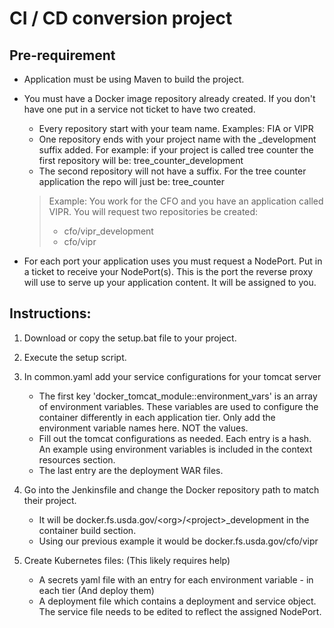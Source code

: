 # CI / CD conversion project

## Pre-requirement
* Application must be using Maven to build the project.
* You must have a Docker image repository already created. If you don't have one put in a service not ticket to have two created.
  * Every repository start with your team name. Examples: FIA or VIPR
  * One repository ends with your project name with the _development suffix added. For example: if your project is called tree counter the first repository will be: tree_counter_development
  * The second repository will not have a suffix. For the tree counter application the repo will just be: tree_counter

   > Example: You work for the CFO and you have an application called VIPR. You will request two repositories be created:
   > * cfo/vipr_development
   > * cfo/vipr
* For each port your application uses you must request a NodePort. Put in a ticket to receive your NodePort(s). This is the port the reverse proxy will use to serve up your application content. It will be assigned to you.

## Instructions:

1. Download or copy the setup.bat file to your project.

2. Execute the setup script.

3. In common.yaml add your service configurations for your tomcat server
   * The first key 'docker_tomcat_module::environment_vars' is an array of environment variables. These variables are used to configure the container differently in each application tier. Only add the environment variable names here. NOT the values.
   * Fill out the tomcat configurations as needed. Each entry is a hash. An example using environment variables is included in the context resources section.
   * The last entry are the deployment WAR files.

3. Go into the Jenkinsfile and change the Docker repository path to match their project.
   - It will be docker.fs.usda.gov/\<org>/\<project>_development in the container build section.
   - Using our previous example it would be docker.fs.usda.gov/cfo/vipr

4. Create Kubernetes files: (This likely requires help)
   * A secrets yaml file with an entry for each environment variable - in each tier (And deploy them)
   * A deployment file which contains a deployment and service object. The service file needs to be edited to reflect the assigned NodePort.
